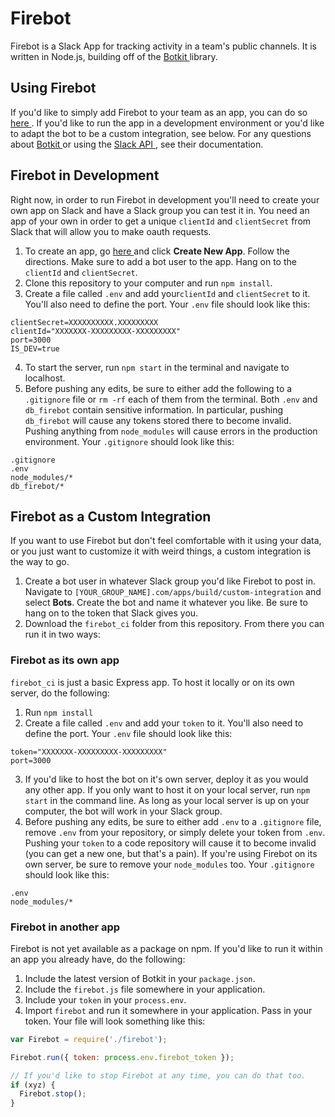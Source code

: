 # Firebot
Firebot is a Slack App for tracking activity in a team's public channels. It is written in Node.js, building off of the [ Botkit ]( https://github.com/howdyai/botkit ) library.


## Using Firebot
If you'd like to simply add Firebot to your team as an app, you can do so
[ here ]( http://fervidbot.com ). If you'd like to run the app in a development
environment or you'd like to adapt the bot to be a custom integration, see below.
For any questions about [ Botkit ]( https://github.com/howdyai/botkit ) or using the [ Slack API ]( https://api.slack.com/ ), see their documentation.

## Firebot in Development
Right now, in order to run Firebot in development you'll need to create your own app on Slack and have a Slack group you can test it in. You need an app of your
own in order to get a unique `clientId` and `clientSecret` from Slack that will
allow you to make oauth requests.  

1. To create an app, go [ here ]( https://api.slack.com/apps?new_app=1 ) and click **Create New App**. Follow the directions. Make sure to add a bot user to the app. Hang on to the `clientId` and `clientSecret`.
2. Clone this repository to your computer and run `npm install`.
3. Create a file called `.env` and add your`clientId` and `clientSecret` to it. You'll also need to define the port. Your `.env` file should look like this:
```
clientSecret=XXXXXXXXXX.XXXXXXXXX
clientId="XXXXXXX-XXXXXXXXX-XXXXXXXXX"
port=3000
IS_DEV=true
```
4. To start the server, run `npm start` in the terminal and navigate to localhost.
5. Before pushing any edits, be sure to either add the following to a `.gitignore` file or `rm -rf` each of them from the terminal. Both `.env` and `db_firebot` contain sensitive information. In particular, pushing `db_firebot` will cause any tokens stored there to become invalid. Pushing anything from `node_modules` will cause errors in the production environment. Your `.gitignore` should look like this:
```
.gitignore
.env
node_modules/*
db_firebot/*
```

## Firebot as a Custom Integration
If you want to use Firebot but don't feel comfortable with it using your data,
or you just want to customize it with weird things, a custom integration is the way to go.

1. Create a bot user in whatever Slack group you'd like Firebot to post in. Navigate to `[YOUR_GROUP_NAME].com/apps/build/custom-integration` and select **Bots**. Create the bot and name it whatever you like. Be sure to hang on to the token that Slack gives you.
2. Download the `firebot_ci` folder from this repository. From there you can run it in two ways:

### Firebot as its own app
`firebot_ci` is just a basic Express app. To host it locally or on its own server, do the following:    

1. Run `npm install`  
2. Create a file called `.env` and add your `token` to it. You'll also need to define the port. Your `.env` file should look like this:
```
token="XXXXXXX-XXXXXXXXX-XXXXXXXXX"
port=3000
```  
3. If you'd like to host the bot on it's own server, deploy it as you would any other app. If you only want to host it on your local server, run `npm start` in the command line. As long as your local server is up on your computer, the bot will work in your Slack group.
4. Before pushing any edits, be sure to either add `.env` to a `.gitignore` file, remove `.env` from your repository, or simply delete your token from `.env`. Pushing your `token` to a code repository will cause it to become invalid (you can get a new one, but that's a pain). If you're using Firebot on its own server, be sure to remove your `node_modules` too. Your `.gitignore` should look like this:
```
.env
node_modules/*
```

### Firebot in another app
Firebot is not yet available as a package on npm. If you'd like to run it within an app you already have, do the following:  

1. Include the latest version of Botkit in your `package.json`.  
2. Include the `firebot.js` file somewhere in your application.  
3. Include your `token` in your `process.env`.  
4. Import `firebot` and run it somewhere in your application. Pass in your token. Your file will look something like this:  
```javascript
var Firebot = require('./firebot');

Firebot.run({ token: process.env.firebot_token });

// If you'd like to stop Firebot at any time, you can do that too.
if (xyz) {
  Firebot.stop();
}

```
